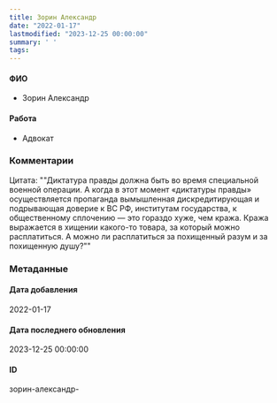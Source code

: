```yaml
---
title: Зорин Александр
date: "2022-01-17"
lastmodified: "2023-12-25 00:00:00"
summary: ' '
tags: 
---
```

<!--# pp1-->
<!--## Фигурант-->
<!--### Личные данные-->
#### ФИО
- Зорин Александр
#### Работа
- Адвокат
### Комментарии
Цитата: ""Диктатура правды должна быть во время специальной военной операции. А когда в этот момент «диктатуры правды» осуществляется пропаганда вымышленная дискредитирующая и подрывающая доверие к ВС РФ, институтам государства, к общественному сплочению — это гораздо хуже, чем кража. Кража выражается в хищении какого-то товара, за который можно расплатиться. А можно ли расплатиться за похищенный разум и за похищенную душу?""
### Метаданные
#### Дата добавления
2022-01-17
#### Дата последнего обновления
2023-12-25 00:00:00
#### ID
зорин-александр-
<!--## END;-->
